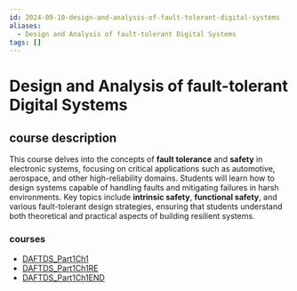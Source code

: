 ```yaml
---
id: 2024-09-10-design-and-analysis-of-fault-tolerant-digital-systems
aliases:
  - Design and Analysis of fault-tolerant Digital Systems
tags: []
---
```


# Design and Analysis of fault-tolerant Digital Systems

## course description

This course delves into the concepts of **fault tolerance** and **safety** in electronic systems, focusing on critical applications such as automotive, aerospace, and other high-reliability domains. Students will learn how to design systems capable of handling faults and mitigating failures in harsh environments. Key topics include **intrinsic safety**, **functional safety**, and various fault-tolerant design strategies, ensuring that students understand both theoretical and practical aspects of building resilient systems.

### courses

- [DAFTDS_Part1Ch1](2024-09-10-daftds_part1ch1.md)
- [DAFTDS_Part1Ch1RE](2024-09-24-daftds_part1ch1re.md)
- [DAFTDS_Part1Ch1END](2024-10-01-daftds_part1ch1end.md)
